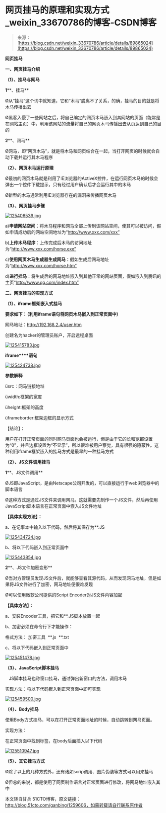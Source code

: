 <!--yml
category: 病毒
date: 2022-11-04 11:45:38
-->

# 网页挂马的原理和实现方式_weixin_33670786的博客-CSDN博客

> 来源：[https://blog.csdn.net/weixin_33670786/article/details/89865024](https://blog.csdn.net/weixin_33670786/article/details/89865024)

**网页挂马**

**一、网页挂马介绍**

**（1）、挂马与网马**

**1****、挂马**

Ø从“挂马”这个词中就知道，它和“木马”脱离不了关系，的确，挂马的目的就是将木马传播出去

Ø黑客入侵了一些网站之后，将自己编定的网页木马嵌入到其网站的页面（能常是在网站主页）中，利用该网站的流量将自己的网页木马传播出去从页达到自己的目的

**2****、网马**

Ø网马，即“网页木马”，就是将木马和网页结合在一起，当打开网页的时候就会自动下载并运行其木马程序

**（2）、网页木马运行原理**

Ø最初的网页木马就是利用了IE浏览器的ActiveX控件，在运行网页木马的时候会弹出一个控件下载提示，只有经过用户确认后才会运行其中的木马

Ø新型的木马通常利用IE浏览器存在的漏洞来传播网页木马

**（3）、网页挂马步骤**

[![125406539.jpg](img/3b147a4c7b9096471cc82af957d42cb7.png "1.jpg")](http://blog.51cto.com/attachment/201307/125406539.jpg)

a)**申请网站空间**：将木马程序和网马全部上传到该网站空间，使其可以被访问，假如申请成功后的网站空间地址为“http://www.xxx.com/xxx”

b)**上传木马程序**：上传完成后木马的访问地址为“http://www.xxx.com/horse.exe”

c)**使用网页木马生成器生成网马**：假如生成后网马地址为“http://www.xxx.com/horse.htm”

d)**进行挂马**：将生成后的网马地址嵌入到其他正常的网站页面，假如嵌入到腾讯的主页“http://www.qq.com/index.htm”

**二、网页挂马的实现方式**

**（1）、iframe框架嵌入式挂马**

**要求如下：（利用iframe语句将网页木马嵌入到正常页面中）**

网马地址：http://192.168.2.4/user.htm

创建名为hacker的管理员账户，开启远程桌面

[![125415783.jpg](img/94bfda6566b4334d576cf3f104223e36.png "2.jpg")](http://blog.51cto.com/attachment/201307/125415783.jpg)

**iframe****语句**

[![125424738.jpg](img/7b845cdd4f9a1d83ae71ea709bb231af.png "3.jpg")](http://blog.51cto.com/attachment/201307/125424738.jpg)

**参数解释**

üsrc：网马链接地址

üwidth:框架的宽度

üheight:框架的高度

üframeborder:框架边框的显示方式

【结论】：

用户在打开正常页面的同时网马页面也会被运行，但是由于它的长和宽都设置为“0”，并且边框设置为“不显示”，所以很难被用户察觉，具有很强的隐蔽性。这种利用iframe框架嵌入的挂马方式是最早的一种挂马方式

**（2）、JS文件调用挂马**

**1****、JS文件调用**

ØJS即JavaScript，是由Netscape公司开发的，可以直接运行于web浏览器中的脚本语言

Ø这种方式是通过JS文件来调用网马。这就需要先制作一个JS文件，然后再使用JavaScript脚本语言在正常页面中嵌入JS文件地址

**【具体实现方法】：**

a、在记事本中输入以下代码，然后将其保存为**.JS

[![125434724.jpg](img/70e523ea632f259ce61ef3bca853c1a8.png "4.jpg")](http://blog.51cto.com/attachment/201307/125434724.jpg)

b、将以下代码嵌入到正常页面中

[![125443854.jpg](img/596c4b5eed377155aa4f72ad90e10a2c.png "5.jpg")](http://blog.51cto.com/attachment/201307/125443854.jpg)

**2****、JS文件加密变形**

Ø当对方管理员发现JS文件后，就能够查看其源代码，从而发现网马地址，但是如果将JS文件进行了加密，网马地址便很难发现

Ø可以使用微软公司提供的Script Encoder对JS文件内容加密

**【具体方法】：**

a、安装Encoder工具，把它和**.JS脚本放置一起

b、加密必须在命令行下才能操作：

格式方法： 加密工具  **.js  **.txt

c、将以下代码嵌入到正常页面中

[![125451478.jpg](img/a1f8ff55887b50fc5f576162adae5c9e.png "6.jpg")](http://blog.51cto.com/attachment/201307/125451478.jpg)

**（3）、JavaScript脚本挂马**

   JS脚本挂马也称窗口挂马，通过弹出新窗口的方法，调用木马

实现方法：将以下代码嵌入到正常页面中即可实现

[![125459500.jpg](img/5b1fe7b809fd00711e9e12fdd5c53c65.png "7.jpg")](http://blog.51cto.com/attachment/201307/125459500.jpg)

**（4）、Body挂马**

使用Body方式挂马，可以在打开正常页面地址的时候，自动跳转到网马页面。

实现方法：

在正常页面中找到<body>标签，在body后面插入以下代码

[![125510947.jpg](img/00fcf1c1e44491d4fb48822d03c847d8.png "8.jpg")](http://blog.51cto.com/attachment/201307/125510947.jpg)

**（5）、其它挂马方式**

Ø除了以上的几种方式外，还有诸如scrip调用、图片伪装等方式可以用来挂马

Ø但总的来说，都是使用了网页制作语言对正常页面进行修改，将网马地址嵌入其中

本文转自甘兵 51CTO博客，原文链接：http://blog.51cto.com/ganbing/1259606，如需转载请自行联系原作者
